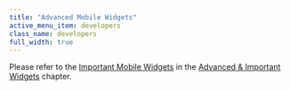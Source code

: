 ```yaml
---
title: "Advanced Mobile Widgets"
active_menu_item: developers
class_name: developers
full_width: true
---
```



Please refer to the [Important Mobile Widgets](../advanced-important-widgets/important-mobile-widgets/index.htm) in the [Advanced & Important Widgets](../advanced-important-widgets/index.htm) chapter.

